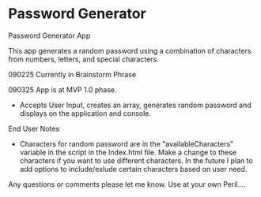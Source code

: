 # Password Generator
Password Generator App


This app generates a random password using a combination of characters from numbers, letters, and special characters.

090225
Currently in Brainstorm Phrase


090325
App is at MVP 1.0 phase.
- Accepts User Input, creates an array, generates random password and displays on the application and console.

End User Notes
- Characters for random password are in the "availableCharacters" variable in the script in the Index.html file. Make a change to these characters if you want to use different characters. In the future I plan to add options to include/exlude certain characters based on user need.

Any questions or comments please let me know. Use at your own Peril....